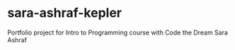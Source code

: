 # sara-ashraf-kepler
Portfolio project for Intro to Programming course with Code the Dream
Sara Ashraf